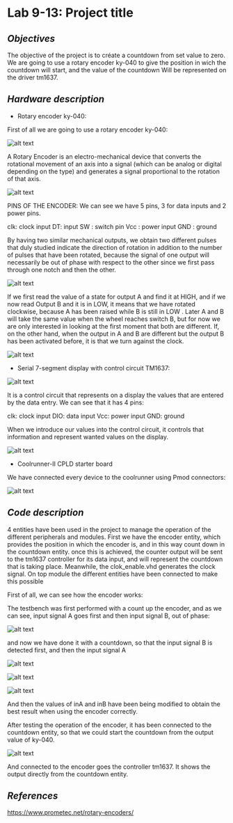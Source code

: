 # **Lab 9-13: Project title**

## *Objectives*

The objective of the project is to créate a countdown from set value to zero. We are going to use a rotary encoder ky-040 to give the position in wich the countdown will start, and the value of the countdown Will be represented on the driver tm1637.

## *Hardware description*

-	Rotary encoder ky-040:

First of all we are going to use a rotary encoder ky-040:

![alt text](https://github.com/Lucia-Romo/Digital-Electronics-1/blob/master/labs/PROJECT/ky-040_1.PNG)

A Rotary Encoder is an electro-mechanical device that converts the rotational movement of an axis into a signal (which can be analog or digital depending on the type) and generates a signal proportional to the rotation of that axis.

![alt text](https://github.com/Lucia-Romo/Digital-Electronics-1/blob/master/labs/PROJECT/ky-040.PNG)

PINS OF THE ENCODER: 
We can see we have 5 pins, 3 for data inputs and 2 power pins.

clk: clock input
DT: input
SW : switch pin
Vcc : power input
GND : ground

By having two similar mechanical outputs, we obtain two different pulses that duly studied indicate the direction of rotation in addition to the number of pulses that have been rotated, because the signal of one output will necessarily be out of phase with respect to the other since we first pass through one notch and then the other.

![alt text](https://github.com/Lucia-Romo/Digital-Electronics-1/blob/master/labs/PROJECT/function_encoder.PNG)

If we first read the value of a state for output A and find it at HIGH, and if we now read Output B and it is in LOW, it means that we have rotated clockwise, because A has been raised while B is still in LOW . Later A and B will take the same value when the wheel reaches switch B, but for now we are only interested in looking at the first moment that both are different. If, on the other hand, when the output in A and B are different but the output B has been activated before, it is that we turn against the clock.

![alt text](https://github.com/Lucia-Romo/Digital-Electronics-1/blob/master/labs/PROJECT/ky-040%20function.PNG)


-	Serial 7-segment display with control circuit TM1637:

![alt text](https://github.com/Lucia-Romo/Digital-Electronics-1/blob/master/labs/PROJECT/tm16237.PNG)

It is a control circuit that represents on a display the values that are entered by the data entry.
We can see that it has 4 pins:

clk: clock input
DIO: data input
Vcc: power input
GND: ground

When we introduce our values into the control circuit, it controls that information and represent wanted values on the display.

![alt text](https://github.com/Lucia-Romo/Digital-Electronics-1/blob/master/labs/PROJECT/display-tm16237.PNG)

-	Coolrunner-II CPLD starter board

We have connected every device to the coolrunner using Pmod connectors:

![alt text](https://github.com/Lucia-Romo/Digital-Electronics-1/blob/master/labs/PROJECT/pmod%20connectors.PNG)



## *Code description*

4 entities have been used in the project to manage the operation of the different peripherals and modules. First we have the encoder entity, which provides the position in which the encoder is, and in this way count down in the countdown entity. once this is achieved, the counter output will be sent to the tm1637 controller for its data input, and will represent the countdown that is taking place.
Meanwhile, the clok_enable.vhd generates the clock signal.
On top module the different entities have been connected to make this possible

First of all, we can see how the encoder works:

The testbench was first performed with a count up the encoder, and as we can see, input signal A goes first and then input signal B, out of phase:

![alt text](https://github.com/Lucia-Romo/Digital-Electronics-1/blob/master/labs/PROJECT/1st_testbench_encoder.png)

and now we have done it with a countdown, so that the input signal B is detected first, and then the input signal A

![alt text](https://github.com/Lucia-Romo/Digital-Electronics-1/blob/master/labs/PROJECT/2nd_testbench_encoder.PNG)

![alt text](https://github.com/Lucia-Romo/Digital-Electronics-1/blob/master/labs/PROJECT/3rd_testbench_encoder.PNG)

![alt text](https://github.com/Lucia-Romo/Digital-Electronics-1/blob/master/labs/PROJECT/4th_testbench_encoder.PNG)

And then the values of inA and inB have been being modified to obtain the best result when using the encoder correctly.

After testing the operation of the encoder, it has been connected to the countdown entity, so that we could start the countdown from the output value of ky-040.

![alt text](https://github.com/Lucia-Romo/Digital-Electronics-1/blob/master/labs/PROJECT/testbench_coundown.PNG)

And connected to the encoder goes the controller tm1637. It shows the output directly from the countdown entity.


## *References*

https://www.prometec.net/rotary-encoders/

